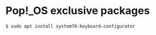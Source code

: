 # Pop!\_OS exclusive packages

```
$ sudo apt install system76-keyboard-configurator
```

[//]: # (10:23pm on May 23, 2022)
